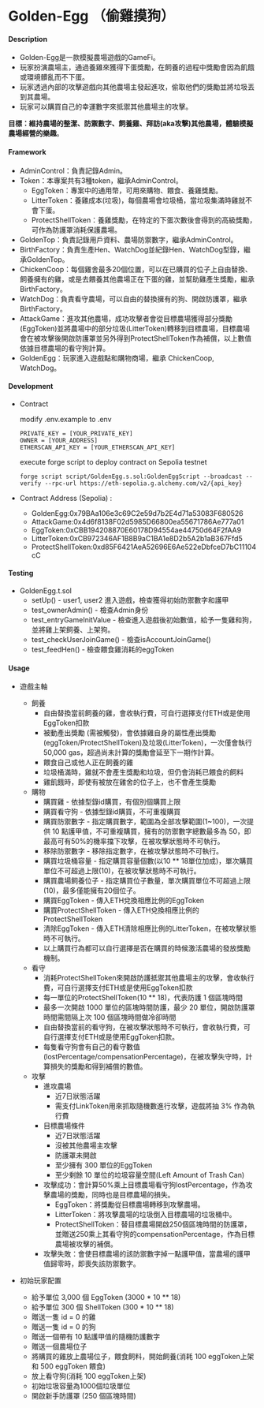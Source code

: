 # Golden-Egg （偷雞摸狗）
#### Description
- Golden-Egg是一款模擬農場遊戲的GameFi。
- 玩家扮演農場主，通過養雞來獲得下蛋獎勵，在飼養的過程中獎勵會因為飢餓或環境髒亂而不下蛋。
- 玩家透過內部的攻擊遊戲向其他農場主發起進攻，偷取他們的獎勵並將垃圾丟到其農場。
- 玩家可以購買自己的幸運數字來抵禦其他農場主的攻擊。

**目標：維持農場的整潔、防禦數字、飼養雞、拜訪(aka攻擊)其他農場，體驗模擬農場經營的樂趣**。
#### Framework
- AdminControl：負責記錄Admin。
- Token：本專案共有3種token，繼承AdminControl。
  - EggToken：專案中的通用幣，可用來購物、餵食、養雞獎勵。
  - LitterToken：養雞成本(垃圾)，每個農場會垃圾桶，當垃圾集滿時雞就不會下蛋。
  - ProtectShellToken：養雞獎勵，在特定的下蛋次數後會得到的高級獎勵，可作為防護罩消耗保護農場。
- GoldenTop：負責記錄用戶資料、農場防禦數字，繼承AdminControl。
- BirthFactory：負責生產Hen、WatchDog並紀錄Hen、WatchDog型錄，繼承GoldenTop。
- ChickenCoop：每個雞舍最多20個位置，可以在已購買的位子上自由替換、飼養擁有的雞，或是去餵養其他農場正在下蛋的雞，並幫助雞產生獎勵，繼承 BirthFactory。
- WatchDog：負責看守農場，可以自由的替換擁有的狗、開啟防護罩，繼承 BirthFactory。
- AttackGame：進攻其他農場，成功攻擊者會從目標農場獲得部分獎勵(EggToken)並將農場中的部分垃圾(LitterToken)轉移到目標農場，目標農場會在被攻擊後開啟防護罩並另外得到ProtectShellToken作為補償，以上數值依據目標農場的看守狗計算。
- GoldenEgg：玩家進入遊戲點和購物商場，繼承 ChickenCoop, WatchDog。

#### Development
- Contract
  
    modify .env.example to .env
    ```
    PRIVATE_KEY = [YOUR_PRIVATE_KEY]
    OWNER = [YOUR_ADDRESS]
    ETHERSCAN_API_KEY = [YOUR_ETHERSCAN_API_KEY]
    ```
    
    execute forge script to deploy contract on Sepolia testnet
    ```
    forge script script/GoldenEgg.s.sol:GoldenEggScript --broadcast --verify --rpc-url https://eth-sepolia.g.alchemy.com/v2/{api_key} 
    ```

- Contract Address (Sepolia) :
	- GoldenEgg:0x79BAa106e3c69C2e59d7b2E4d71a53083F680526
	- AttackGame:0x4d6f8138F02d5985D66800ea55671786Ae777a01
	- EggToken:0xCBB194208870E60178D94554ae44750d64F2fAA9
	- LitterToken:0xCB972346AF1B8B9aC1BA1e8D2b5A2b1aB367Ffd5
	- ProtectShellToken:0xd85F6421AeA52696E6Ae522eDbfceD7bC11104cC

#### Testing
+ GoldenEgg.t.sol
  - setUp() - user1, user2 進入遊戲，檢查獲得初始防禦數字和護甲
  - test_ownerAdmin() - 檢查Admin身份
  - test_entryGameInitValue - 檢查進入遊戲後初始數值，給予一隻雞和狗，並將雞上架飼養、上架狗。
  - test_checkUserJoinGame() - 檢查isAccountJoinGame()
  - test_feedHen() - 檢查餵食雞消耗的eggToken
#### Usage

+ 遊戲主軸
  - 飼養
    - 自由替換當前飼養的雞，會收執行費，可自行選擇支付ETH或是使用EggToken扣款
    - 被動產出獎勵 (需被觸發)，會依據雞自身的屬性產出獎勵(eggToken/ProtectShellToken)及垃圾(LitterToken)，一次僅會執行50,000 gas，超過尚未計算的獎勵會延至下一期作計算。
    - 餵食自己或他人正在飼養的雞
    - 垃圾桶滿時，雞就不會產生獎勵和垃圾，但仍會消耗已餵食的飼料
    - 雞飢餓時，即使有被放在雞舍的位子上，也不會產生獎勵
  - 購物
    - 購買雞 - 依據型錄id購買，有個別個購買上限
    - 購買看守狗 - 依據型錄id購買，不可重複購買
    - 購買防禦數字 - 指定購買數字，範圍為全部攻擊範圍(1~100)，一次提供 10 點護甲值，不可重複購買，擁有的防禦數字總數最多為 50，即最高可有50%的機率擋下攻擊，在被攻擊狀態時不可執行。
    - 移除防禦數字 - 移除指定數字，在被攻擊狀態時不可執行。
    - 購買垃圾桶容量 - 指定購買容量個數(以10 ** 18單位加成)，單次購買單位不可超過上限(10)，在被攻擊狀態時不可執行。
    - 購買農場飼養位子 - 指定購買位子數量，單次購買單位不可超過上限(10)，最多僅能擁有20個位子。
    - 購買EggToken - 傳入ETH兌換相應比例的EggToken
    - 購買ProtectShellToken - 傳入ETH兌換相應比例的ProtectShellToken
    - 清除EggToken - 傳入ETH清除相應比例的LitterToken，在被攻擊狀態時不可執行。
    - 以上購買行為都可以自行選擇是否在購買的時候激活農場的發放獎勵機制。
  - 看守
    - 消耗ProtectShellToken來開啟防護抵禦其他農場主的攻擊，會收執行費，可自行選擇支付ETH或是使用EggToken扣款
    - 每一單位的ProtectShellToken(10 ** 18)，代表防護 1 個區塊時間
    - 最多一次開啟 1000 單位的區塊時間防護，最少 20 單位，開啟防護罩時間需間隔上次 100 個區塊時間做冷卻時間
    - 自由替換當前的看守狗，在被攻擊狀態時不可執行，會收執行費，可自行選擇支付ETH或是使用EggToken扣款。
    - 每隻看守狗會有自己的看守數值(lostPercentage/compensationPercentage)，在被攻擊失守時，計算損失的獎勵和得到補償的數值。
  - 攻擊
    - 進攻農場
      - 近7日狀態活躍
      - 需支付LinkToken用來抓取隨機數進行攻擊，遊戲將抽 3% 作為執行費
    - 目標農場條件
      - 近7日狀態活躍
      - 沒被其他農場主攻擊
      - 防護罩未開啟
      - 至少擁有 300 單位的EggToken
      - 至少剩餘 10 單位的垃圾容量空間(Left Amount of Trash Can)
    - 攻擊成功：會計算50%乘上目標農場看守狗lostPercentage，作為攻擊農場的獎勵，同時也是目標農場的損失。
      - EggToken：將獎勵從目標農場轉移到攻擊農場。
      - LitterToken：將攻擊農場的垃圾倒入目標農場的垃圾桶中。
      - ProtectShellToken：替目標農場開啟250個區塊時間的防護罩，並贈送250乘上其看守狗的compensationPercentage，作為目標農場被攻擊的補償。
    - 攻擊失敗：會使目標農場的該防禦數字掉一點護甲值，當農場的護甲值歸零時，即喪失該防禦數字。


+ 初始玩家配置
  - 給予單位 3,000 個 EggToken (3000 * 10 ** 18)
  - 給予單位 300 個 ShellToken (300 * 10 ** 18) 
  - 贈送一隻 id = 0 的雞
  - 贈送一隻 id = 0 的狗
  - 贈送一個帶有 10 點護甲值的隨機防護數字
  - 贈送一個農場位子
  - 將購買的雞放上農場位子，餵食飼料，開始飼養(消耗 100 eggToken上架和 500 eggToken 餵食)
  - 放上看守狗(消耗 100 eggToken上架)
  - 初始垃圾容量為1000個垃圾單位
  - 開啟新手防護罩 (250 個區塊時間)

